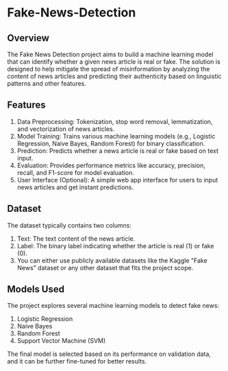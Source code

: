 # Fake-News-Detection

## Overview

The Fake News Detection project aims to build a machine learning model that can identify whether a given news article is real or fake. The solution is designed to help mitigate the spread of misinformation by analyzing the content of news articles and predicting their authenticity based on linguistic patterns and other features.

## Features

1) Data Preprocessing: Tokenization, stop word removal, lemmatization, and vectorization of news articles.
2) Model Training: Trains various machine learning models (e.g., Logistic Regression, Naive Bayes, Random Forest) for binary classification.
3) Prediction: Predicts whether a news article is real or fake based on text input.
4) Evaluation: Provides performance metrics like accuracy, precision, recall, and F1-score for model evaluation.
5) User Interface (Optional): A simple web app interface for users to input news articles and get instant predictions.

## Dataset

The dataset typically contains two columns:

1) Text: The text content of the news article.
2) Label: The binary label indicating whether the article is real (1) or fake (0).
3) You can either use publicly available datasets like the Kaggle "Fake News" dataset or any other dataset that fits the project scope.

## Models Used

The project explores several machine learning models to detect fake news:

1) Logistic Regression
2) Naive Bayes
3) Random Forest
4) Support Vector Machine (SVM)

The final model is selected based on its performance on validation data, and it can be further fine-tuned for better results.
